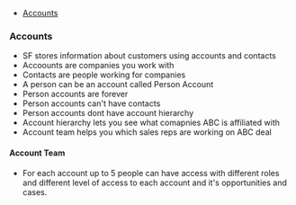 * [Accounts](#Accounts)


### Accounts 
* SF stores information about customers using accounts and contacts
* Accoounts are companies you work with 
* Contacts are people working for companies
* A person can be an account called Person Account
* Person accounts are forever 
* Person accounts can't have contacts
* Person accounts dont have account hierarchy
* Account hierarchy lets you see what comapnies ABC is affiliated with
* Account team helps you which sales reps are working on ABC deal

#### Account Team
* For each account up to 5 people can have access with different roles and different level of access to each account and it's opportunities and cases. 
